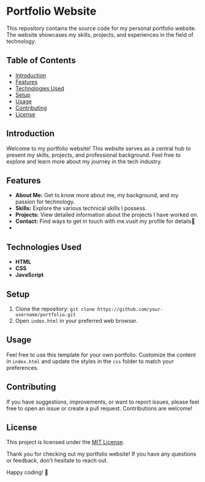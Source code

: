 # Portfolio Website

This repository contains the source code for my personal portfolio website. The website showcases my skills, projects, and experiences in the field of technology.

## Table of Contents

- [Introduction](#introduction)
- [Features](#features)
- [Technologies Used](#technologies-used)
- [Setup](#setup)
- [Usage](#usage)
- [Contributing](#contributing)
- [License](#license)

## Introduction

Welcome to my portfolio website! This website serves as a central hub to present my skills, projects, and professional background. Feel free to explore and learn more about my journey in the tech industry.

## Features

- **About Me:** Get to know more about me, my background, and my passion for technology.
- **Skills:** Explore the various technical skills I possess.
- **Projects:** View detailed information about the projects I have worked on.
- **Contact:** Find ways to get in touch with me.vusit my profile for details🥷
- 

## Technologies Used

- **HTML**
- **CSS**
- **JavaScript**
## Setup

1. Clone the repository: `git clone https://github.com/your-username/portfolio.git`
2. Open `index.html` in your preferred web browser.

## Usage

Feel free to use this template for your own portfolio. Customize the content in `index.html` and update the styles in the `css` folder to match your preferences.

## Contributing

If you have suggestions, improvements, or want to report issues, please feel free to open an issue or create a pull request. Contributions are welcome!

## License

This project is licensed under the [MIT License](LICENSE).

Thank you for checking out my portfolio website! If you have any questions or feedback, don't hesitate to reach out.

Happy coding! 🚀
